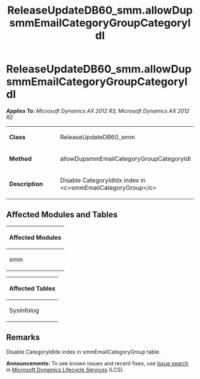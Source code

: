 ﻿---
title: ReleaseUpdateDB60_smm.allowDupsmmEmailCategoryGroupCategoryIdI
TOCTitle: ReleaseUpdateDB60_smm.allowDupsmmEmailCategoryGroupCategoryIdI
ms:assetid: 5593de44-c8b5-f054-0ee3-a1ce51f971f5
ms:mtpsurl: https://msdn.microsoft.com/en-us/library/JJ736190(v=AX.60)
ms:contentKeyID: 49708365
ms.date: 05/18/2015
mtps_version: v=AX.60
---

# ReleaseUpdateDB60\_smm.allowDupsmmEmailCategoryGroupCategoryIdI 


_**Applies To:** Microsoft Dynamics AX 2012 R3, Microsoft Dynamics AX 2012 R2_

<table>
<colgroup>
<col style="width: 50%" />
<col style="width: 50%" />
</colgroup>
<tbody>
<tr class="odd">
<td><p><strong>Class</strong></p></td>
<td><p>ReleaseUpdateDB60_smm</p></td>
</tr>
<tr class="even">
<td><p><strong>Method</strong></p></td>
<td><p>allowDupsmmEmailCategoryGroupCategoryIdI</p></td>
</tr>
<tr class="odd">
<td><p><strong>Description</strong></p></td>
<td><p>Disable CategoryIdIdx index in &lt;c&gt;smmEmailCategoryGroup&lt;/c&gt;</p></td>
</tr>
</tbody>
</table>


## Affected Modules and Tables

<table>
<colgroup>
<col style="width: 100%" />
</colgroup>
<thead>
<tr class="header">
<th><p>Affected Modules</p></th>
</tr>
</thead>
<tbody>
<tr class="odd">
<td><p>smm</p></td>
</tr>
</tbody>
</table>


<table>
<colgroup>
<col style="width: 100%" />
</colgroup>
<thead>
<tr class="header">
<th><p>Affected Tables</p></th>
</tr>
</thead>
<tbody>
<tr class="odd">
<td><p>SysInfolog</p></td>
</tr>
</tbody>
</table>


## Remarks

Disable CategoryIdIdx index in smmEmailCategoryGroup table.

  
**Announcements:** To see known issues and recent fixes, use [Issue search](http://go.microsoft.com/fwlink/?linkid=389258) in [Microsoft Dynamics Lifecycle Services](http://go.microsoft.com/fwlink/?linkid=306505) (LCS).

